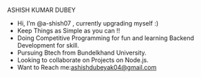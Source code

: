 ASHISH KUMAR DUBEY
-  Hi, I’m @a-shish07 , currently upgrading myself :)
-  Keep Things as Simple as you can !!
-  Doing  Competitive Programming for fun  and learning Backend Development for skill.
-  Pursuing Btech from Bundelkhand University.
-  Looking to collaborate on Projects on Node.js.
-  Want to Reach me:ashishdubeyak04@gmail.com 

<!---
a-shish07/a-shish07 is a ✨ special ✨ repository because its `README.md` (this file) appears on your GitHub profile.
You can click the Preview link to take a look at your changes.
--->
